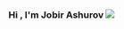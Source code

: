### Hi , I'm  Jobir  Ashurov  <img src="https://www.funimada.com/assets/images/cards/big/hello-7.gif" >
